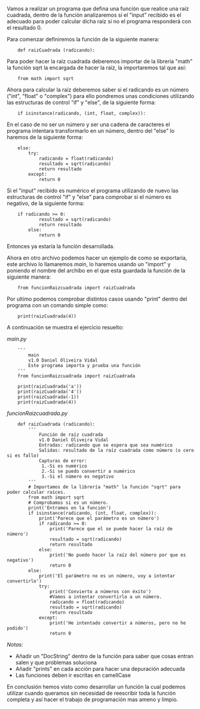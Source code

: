 Vamos a realizar un programa que defina una función que realice una raíz cuadrada, dentro de la función analizaremos si el "input" recibido es el adecuado para poder calcular dicha raíz si no el programa responderá con el resultado 0.

Para comenzar definiremos la función de la siguiente manera:

```
    def raizCuadrada (radicando):
```

Para poder hacer la raíz cuadrada deberemos importar de la librería "math" la función sqrt la encargada de hacer la raíz, la importaremos tal que así:

```
    from math import sqrt
```

Ahora para calcular la raíz deberemos saber si el radicando es un número ("int", "float" o "complex") para ello pondremos unas condiciones utilizando las estructuras de control "if" y "else", de la siguiente forma:

```
    if isinstance(radicando, (int, float, complex)):
```

En el caso de no ser un número y ser una cadena de caracteres el programa intentara transformarlo en un número, dentro del "else" lo haremos de la siguiente forma:

```
    else:
        try:
            radicando = float(radicando)
            resultado = sqrt(radicando)
            return resultado
        except:
            return 0
```

Si el "input" recibido es numérico el programa utilizando de nuevo las estructuras de control "if" y "else" para comprobar si el número es negativo, de la siguiente forma:

```
    if radicando >= 0:
            resultado = sqrt(radicando)
            return resultado
        else:
            return 0
```

Entonces ya estaría la función desarrollada.

Ahora en otro archivo podemos hacer un ejemplo de como se exportaria, este archivo lo llamaremos _main_, lo haremos usando un "import" y poniendo el nombre del archibo en el que esta guardada la función de la siguiente manera:

```
    from funcionRaizcuadrada import raizCuadrada
```
Por ultimo podemos comprobar distintos casos usando "print" dentro del programa con un comando simple como:

```
    print(raizCuadrada(4))
```

A continuación se muestra el ejercicio resuelto:

_main.py_
```
    '''
        main
        v1.0 Daniel Oliveira Vidal
        Este programa importa y prueba una función
    '''
    from funcionRaizcuadrada import raizCuadrada

    print(raizCuadrada('a'))
    print(raizCuadrada('4'))
    print(raizCuadrada(-1))
    print(raizCuadrada(4))
```
_funcionRaizcuadrada.py_
```
    def raizCuadrada (radicando):
        '''
            Función de raíz cuadrada
            v1.0 Daniel Oliveira Vidal
            Entradas: radicando que se espera que sea numérico
            Salidas: resultado de la raíz cuadrada como número (o cero si es fallo)
            Capturas de error:
             1.-Si es numérico
             2.-Si se puedo convertir a numérico
             3.-Si el número es negativo
        '''
        # Importamos de la librería "math" la función "sqrt" para poder calcular raíces.
        from math import sqrt
        # Comprobamos si es un número.
        print('Entramos en la función')
        if isinstance(radicando, (int, float, complex)):
            print('Parece que el parámetro es un número')
            if radicando >= 0:
                print('Parece que el se puede hacer la raíz de número')
                resultado = sqrt(radicando)
                return resultado
            else:
                print('No puedo hacer la raíz del número por que es negativo')
                return 0
        else:
            print('El parámetro no es un número, voy a intentar convertirlo') 
            try:
                print('Convierto a números con éxito')
                #Vamos a intentar convertirlo a un número.
                radicando = float(radicando)
                resultado = sqrt(radicando)
                return resultado
            except:
                print('He intentado convertir a números, pero no he podido')
                return 0
```

*Notas:*
- Añadir un "DocString" dentro de la función para saber que cosas entran salen y que problemas soluciona
- Añadir "prints" en cada acción para hacer una depuración adecuada
- Las funciones deben ir escritas en camellCase

En conclusión hemos visto como desarrollar un función la cual podemos utilizar cuando queramos sin necesidad de reescribir toda la función completa y así hacer el trabajo de programación mas ameno y limpio.
